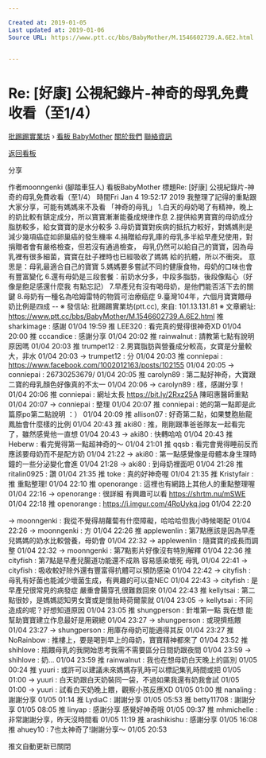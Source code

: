 ```yaml
---

Created at: 2019-01-05
Last updated at: 2019-01-06
Source URL: https://www.ptt.cc/bbs/BabyMother/M.1546602739.A.6E2.html


---
```


# Re: [好康] 公視紀錄片-神奇的母乳免費收看（至1/4）


[批踢踢實業坊](https://www.ptt.cc/bbs/) › [看板 BabyMother](https://www.ptt.cc/bbs/BabyMother/index.html) [關於我們](https://www.ptt.cc/about.html) [聯絡資訊](https://www.ptt.cc/contact.html)

[返回看板](https://www.ptt.cc/bbs/BabyMother/index.html)

分享

作者moonngenki (腳踏車狂人)
看板BabyMother
標題Re: \[好康\] 公視紀錄片-神奇的母乳免費收看（至1/4）
時間Fri Jan 4 19:52:17 2019
我整理了記得的重點跟大家分享，可能有媽媽來不及看 「神奇的母乳」 1.白天的母奶喝了有精神，晚上的奶比較有鎮定成分，所以寶寶漸漸能養成規律作息 2.提供給男寶寶的母奶成分脂肪較多，給女寶寶的是水分較多 3.母奶寶寶對疾病的抵抗力較好，對媽媽則是減少幾項癌症如卵巢癌的發生機率 4.捐贈給母乳庫的母乳多半給早產兒使用，對捐贈者會有嚴格檢查，但若沒有通過檢查， 母乳仍然可以給自己的寶寶，因為母乳裡有很多細菌，寶寶在肚子裡時也已經吸收了媽媽 給的抗體，所以不衝突。 意思是：母乳最適合自己的寶寶 5.媽媽要多嘗試不同的健康食物，母奶的口味也會有豐富變化 6.還有母奶是三段套餐：前奶水分多，中段多脂肪，後段像點心（好像是飽足感還什麼我 有點忘記） 7.早產兒有沒有喝母奶，是他們能否活下去的關鍵 8.母奶有一種名為哈姆雷特的物質可治療癌症 9.臺灣104年，六個月寶寶餵母奶比例是四成 -- ※ 發信站: 批踢踢實業坊(ptt.cc), 來自: 101.13.131.81 ※ 文章網址: <https://www.ptt.cc/bbs/BabyMother/M.1546602739.A.6E2.html>
推 sharkimage : 感謝 01/04 19:59
推 LEE320 : 看完真的覺得很神奇XD 01/04 20:00
推 cccandice : 感謝分享 01/04 20:02
推 rainwalnut : 請教第七點有說明原因嗎 01/04 20:03
推 trumpet12 : 2.男寶脂肪與營養成分較高，女寶是分量較大，非水 01/04 20:03
→ trumpet12 : 分 01/04 20:03
推 conniepai : <https://www.facebook.com/1002012163/posts/102155> 01/04 20:05
→ conniepai : 26730253679/ 01/04 20:05
推 carolyn89 : 第二點好神奇，大寶跟二寶的母乳顏色好像真的不太一 01/04 20:06
→ carolyn89 : 樣，感謝分享！ 01/04 20:06
推 conniepai : 網址太長 <https://bit.ly/2Rxz25A> 陳昭惠醫師重點 01/04 20:07
→ conniepai : 整理 01/04 20:07
推 conniepai : 她的第一點即是此篇原po第二點說明 ：） 01/04 20:09
推 allison07 : 好奇第二點，如果雙胞胎龍鳳胎會什麼樣的比例 01/04 20:43
推 aki80 : 推，剛剛跟準爸爸隊友一起看完了，雖然感覺他一直想 01/04 20:43
→ aki80 : 快轉哈哈 01/04 20:43
推 Heberw : 看完覺得第一點超神奇的～ 01/04 21:01
推 qqsb : 看完會覺得睡前反而應該要母奶而不是配方奶 01/04 21:22
→ aki80 : 第一點感覺像是母體本身生理時鐘的一些分泌變化會進 01/04 21:28
→ aki80 : 到母奶裡面吧 01/04 21:28
推 ritalin0925 : 讚 01/04 21:35
推 toke : 真的好神奇喔 01/04 21:35
推 Kristyfair : 推 重點整理! 01/04 22:10
推 openorange : 這裡也有網路上其他人的重點整理喔 01/04 22:16
→ openorange : 很詳細 有興趣可以看 <https://shrtm.nu/mSWE> 01/04 22:18
推 openorange : <https://i.imgur.com/4RoUykq.jpg> 01/04 22:20

→ moonngenki : 我從不覺得胡蘿蔔有什麼障礙，哈哈哈但我小時候喝配 01/04 22:26
→ moonngenki : 方 01/04 22:26
推 applewenlin : 第7點應該是因為早產兒媽媽的奶水比較營養，母奶會 01/04 22:32
→ applewenlin : 隨寶寶的成長而調整 01/04 22:32
→ moonngenki : 第7點影片好像沒有特別解釋 01/04 22:36
推 cityfish : 第7點是早產兒腸道功能還不成熟 容易感染壞死 母乳 01/04 22:41
→ cityfish : 吸收較好除外還有豐富得抗體可以預防感染 01/04 22:42
→ cityfish : 母乳有好菌也能減少壞菌生成，有興趣的可以查NEC 01/04 22:43
→ cityfish : 是早產兒很常見的病發症 嚴重會腸穿孔很難救回來 01/04 22:43
推 kellytsai : 第二點很妙，是媽媽認知男女寶或是懷胎時荷爾蒙就 01/04 23:05
→ kellytsai : 不同造成的呢？好想知道原因 01/04 23:05
推 shungperson : 針堆第一點 我在想 能幫助寶寶建立作息最好是用親總 01/04 23:27
→ shungperson : 或現擠瓶餵 01/04 23:27
→ shungperson : 用庫存母奶可能適得其反 01/04 23:27
推 NoRainbow : 推樓上，要是喝到早上的母奶，寶寶精神都來了 01/04 23:52
推 shihlove : 瓶餵母乳的我開始思考我需不需要區分日間奶跟夜間 01/04 23:59
→ shihlove : 奶... 01/04 23:59
推 rainwalnut : 我也在想母奶白天晚上的區別 01/05 00:24
推 yuuri : 或許可以建議未來媽媽存乳時可以標記集乳時間或把 01/05 01:00
→ yuuri : 白天奶跟白天奶裝同一袋，不過如果我還有奶我會試 01/05 01:00
→ yuuri : 試看白天奶晚上餵，觀察小孩反應XD 01/05 01:00
推 nanaling : 謝謝分享 01/05 01:14
推 LydiaC : 謝謝分享 01/05 05:53
推 betty11708 : 謝謝分享 01/05 08:05
推 linyap : 感謝分享 感覺好神奇哦 01/05 09:37
推 mhmichelle : 非常謝謝分享，昨天沒時間看 01/05 11:19
推 arashikishu : 感謝分享 01/05 16:08
推 ahuey10 : 7也太神奇了!謝謝分享～ 01/05 20:53

推文自動更新已關閉

